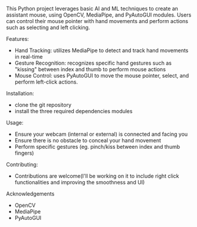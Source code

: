 This Python project leverages basic AI and ML techniques to create an assistant mouse, using OpenCV, MediaPipe, and PyAutoGUI modules. 
Users can control their mouse pointer with hand movements and perform actions such as selecting and left clicking.

Features:
- Hand Tracking: utilizes MediaPipe to detect and track hand movements in real-time
- Gesture Recognition: recognizes specific hand gestures such as "kissing" between index and thumb to perform mouse actions
- Mouse Control: uses PyAutoGUI to move the mouse pointer, select, and perform left-click actions.

Installation:
- clone the git repository
- install the three required dependencies modules

Usage:
- Ensure your webcam (internal or external) is connected and facing you
- Ensure there is no obstacle to conceal your hand movement
- Perform specific gestures (eg. pinch/kiss between index and thumb fingers)

Contributing:
- Contributions are welcome(I'll be working on it to include right click functionalities and improving the smoothness and UI)

Acknowledgements
- OpenCV
- MediaPipe
- PyAutoGUI
